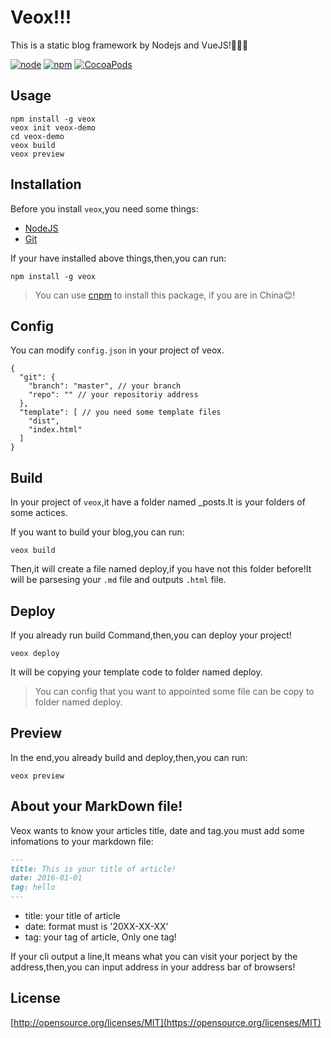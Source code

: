 # Veox!!!

This is a static blog framework by Nodejs and VueJS!🚀🚀🚀

[![node](https://img.shields.io/badge/node-4.x-green.svg)]()
[![npm](https://img.shields.io/npm/v/npm.svg?maxAge=2592000)]()
[![CocoaPods](https://img.shields.io/cocoapods/l/AFNetworking.svg?maxAge=2592000)]()

## Usage

```
npm install -g veox
veox init veox-demo
cd veox-demo
veox build
veox preview
```

## Installation

Before you install `veox`,you need some things:

 - [NodeJS](https://nodejs.org/en/)
 - [Git](https://git-scm.com/downloads)
 
If your have installed above things,then,you can run:

```
npm install -g veox
```

> You can use [cnpm](https://npm.taobao.org/) to install this package, if you are in China😊!

## Config

You can modify `config.json` in your project of veox.

```
{
  "git": {
    "branch": "master", // your branch
    "repo": "" // your repositoriy address
  },
  "template": [ // you need some template files
    "dist",
    "index.html"
  ]
}
```

## Build

In your project of `veox`,it have a folder named _posts.It is your folders of some actices.

If you want to build your blog,you can run:

```
veox build
```

Then,it will create a file named deploy,if you have not this folder before!It will be parsesing your `.md` file and outputs `.html` file.

## Deploy

If you already run build Command,then,you can deploy your project!

```
veox deploy
```

It will be copying your template code to folder named deploy.

> You can config that you want to appointed some file can be copy to folder named deploy.

## Preview

In the end,you already build and deploy,then,you can run:

```
veox preview
```

## About your MarkDown file!

Veox wants to know your articles title, date and tag.you must add some infomations to your markdown file:

```markdown
---
title: This is your title of article!
date: 2016-01-01
tag: hello
---
```
 - title: your title of article
 - date: format must is '20XX-XX-XX'
 - tag: your tag of article, Only one tag!

If your cli output a line,It means what you can visit your porject by the address,then,you can input address in your address bar of browsers!

## License

[http://opensource.org/licenses/MIT](https://opensource.org/licenses/MIT)